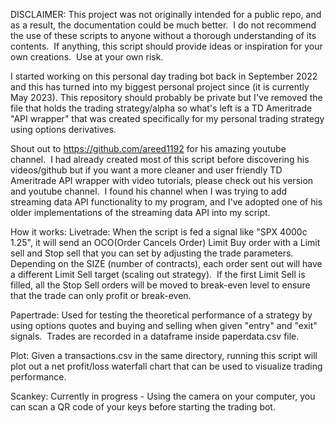DISCLAIMER: This project was not originally intended for a public repo, and as a result, the documentation could be much better.  I do not recommend the use of these scripts to anyone without a thorough understanding of its contents.  If anything, this script should provide ideas or inspiration for your own creations.  Use at your own risk.

I started working on this personal day trading bot back in September 2022 and this has turned into my biggest personal project since (it is currently May 2023).
This repository should probably be private but I've removed the file that holds the trading strategy/alpha so what's left is a TD Ameritrade "API wrapper" that
was created specifically for my personal trading strategy using options derivatives.  

Shout out to https://github.com/areed1192 for his amazing youtube channel.  I had already created most of this script before discovering his videos/github but if you want a more cleaner and user friendly TD Ameritrade API wrapper with video tutorials, please check out his version and youtube channel.  I found his channel when I was trying to add streaming data API functionality to my program, and I've adopted one of his older implementations of the streaming data API into my script.

How it works:
Livetrade: When the script is fed a signal like "SPX 4000c 1.25", it will send an OCO(Order Cancels Order) Limit Buy order with a Limit sell and Stop sell that you can set by adjusting the trade parameters.  Depending on the SIZE (number of contracts), each order sent out will have a different Limit Sell target (scaling out strategy).  If the first Limit Sell is filled, all the Stop Sell orders will be moved to break-even level to ensure that the trade can only profit or break-even.

Papertrade:
Used for testing the theoretical performance of a strategy by using options quotes and buying and selling when given "entry" and "exit" signals.  Trades are recorded in a dataframe inside paperdata.csv file.

Plot:
Given a transactions.csv in the same directory, running this script will plot out a net profit/loss waterfall chart that can be used to visualize trading performance.

Scankey:
Currently in progress - Using the camera on your computer, you can scan a QR code of your keys before starting the trading bot.
